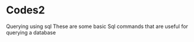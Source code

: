 # Codes2
Querying using sql
These are some basic Sql commands that are useful for querying a database
